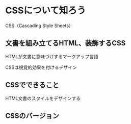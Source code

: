 # CSSについて知ろう

CSS（Cascading Style Sheets）


## 文書を組み立てるHTML、装飾するCSS

HTMLが文書に意味づけするマークアップ言語

CSSは視覚的効果を付けるデザイン

## CSSでできること

HTML文書のスタイルをデザインする

## CSSのバージョン
